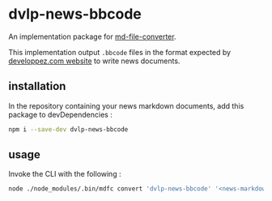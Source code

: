 # dvlp-news-bbcode

An implementation package for [md-file-converter](https://www.npmjs.com/package/md-file-converter).

This implementation output `.bbcode` files in the format expected by [developpez.com website](https://www.developpez.com/) to write news documents.

## installation

In the repository containing your news markdown documents, add this package to devDependencies :

```bash
npm i --save-dev dvlp-news-bbcode
```

## usage

Invoke the CLI with the following :

```bash
node ./node_modules/.bin/mdfc convert 'dvlp-news-bbcode' '<news-markdown-file-path>'
```
